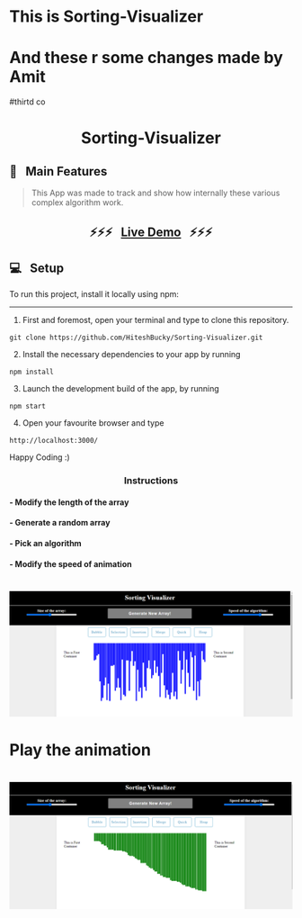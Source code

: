# This is Sorting-Visualizer
# And these r some changes made by Amit
#thirtd co
<h1 align="center"> Sorting-Visualizer  </h1>

## 🚩 &nbsp; Main Features

> This App was made to track and show how internally these various complex algorithm work.

### <h2 align="center"> ⚡️⚡️⚡️ &nbsp; [Live Demo](https://visualizersorting.herokuapp.com/) &nbsp; ⚡️⚡️⚡️ </h2>

## 💻 &nbsp; Setup

To run this project, install it locally using npm:

***
1. First and foremost, open your terminal and type to clone this repository.
  ```
  git clone https://github.com/HiteshBucky/Sorting-Visualizer.git
  ```
2. Install the necessary dependencies to your app by running 
  ```
  npm install
  ```
3. Launch the development build of the app, by running  
  ```
  npm start
  ```
4. Open your favourite browser and type
  ```
  http://localhost:3000/
  ```
Happy Coding :)

### <h3 align = "center">Instructions</h3>
#### - Modify the length of the array
#### - Generate a random array
#### - Pick an algorithm
#### - Modify the speed of animation

#
#
#
          

![](images/before.png)

#
#

# Play the animation

#
#

![](images/after.png)

